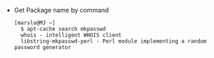 - Get Package name by command
    <pre><code>[marslo@MJ ~]
    $ apt-cache search mkpasswd
    whois - intelligent WHOIS client
    libstring-mkpasswd-perl - Perl module implementing a random password generator
    </code></pre>
